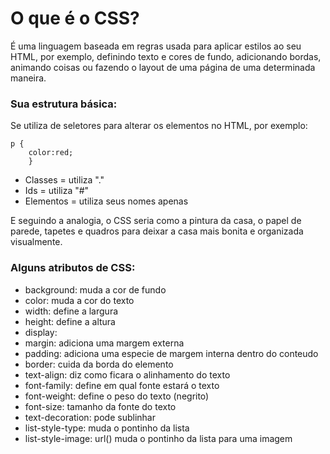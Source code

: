# O que é o CSS?
É uma linguagem baseada em regras usada para aplicar estilos ao seu HTML, por exemplo, definindo texto e cores de fundo, adicionando bordas, animando coisas ou fazendo o layout de uma página de uma determinada maneira. 

### Sua estrutura básica:
Se utiliza de seletores para alterar os elementos no HTML, por exemplo:

    p {
        color:red;
        }

* Classes = utiliza "."
* Ids = utiliza "#"
* Elementos = utiliza seus nomes apenas

E seguindo a analogia, o CSS seria como a pintura da casa, o papel de parede, tapetes e quadros para deixar a casa mais bonita e organizada visualmente.


### Alguns atributos de CSS:
 
* background: muda a cor de fundo
* color: muda a cor do texto
* width: define a largura 
* height: define a altura
* display: 
* margin: adiciona uma margem externa
* padding: adiciona uma especie de margem interna dentro do conteudo
* border: cuida da borda do elemento
* text-align: diz como ficara o alinhamento do texto
* font-family: define em qual fonte estará o texto
* font-weight: define o peso do texto (negrito)
* font-size: tamanho da fonte do texto
* text-decoration: pode sublinhar 
* list-style-type: muda o pontinho da lista
* list-style-image: url()  muda o pontinho da lista para uma imagem


